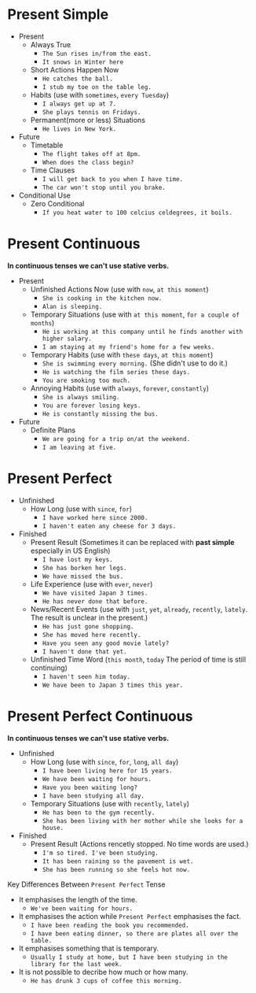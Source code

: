 # Present Simple

- Present
  - Always True
    - `The Sun rises in/from the east.`
    - `It snows in Winter here`
  - Short Actions Happen Now
    - `He catches the ball.`
    - `I stub my toe on the table leg.`
  - Habits (use with `sometimes`, `every Tuesday`)
    - `I always get up at 7.`
    - `She plays tennis on Fridays.`
  - Permanent(more or less) Situations
    - `He lives in New York.`
- Future
  - Timetable
    - `The flight takes off at 8pm.`
    - `When does the class begin?`
  - Time Clauses
    - `I will get back to you when I have time.`
    - `The car won't stop until you brake.`
- Conditional Use
  - Zero Conditional
    - `If you heat water to 100 celcius celdegrees, it boils.`

# Present Continuous

**In continuous tenses we can't use stative verbs.**

- Present
  - Unfinished Actions Now (use with `now`, `at this moment`)
    - `She is cooking in the kitchen now.`
    - `Alan is sleeping.`
  - Temporary Situations (use with `at this moment`, `for a couple of months`)
    - `He is working at this company until he finds another with higher salary.`
    - `I am staying at my friend's home for a few weeks.`
  - Temporary Habits (use with `these days`, `at this moment`)
    - `She is swimming every morning.` (She didn't use to do it.)
    - `He is watching the film series these days.`
    - `You are smoking too much.`
  - Annoying Habits (use with `always`, `forever`, `constantly`)
    - `She is always smiling.`
    - `You are forever losing keys.`
    - `He is constantly missing the bus.`
- Future
  - Definite Plans
    - `We are going for a trip on/at the weekend.`
    - `I am leaving at five.`

# Present Perfect
- Unfinished
  - How Long (use with `since`, `for`)
    - `I have worked here since 2000.`
    - `I haven't eaten any cheese for 3 days.`
- Finished
  - Present Result (Sometimes it can be replaced with **past simple** especially in US English)
    - `I have lost my keys.`
    - `She has borken her legs.`
    - `We have missed the bus.`
  - Life Experience (use with `ever`, `never`)
    - `We have visited Japan 3 times.`
    - `He has never done that before.`
  - News/Recent Events (use with `just`, `yet`, `already`, `recently`, `lately`. The result is unclear in the present.)
    - `He has just gone shopping.`
    - `She has moved here recently.`
    - `Have you seen any good movie lately?`
    - `I haven't done that yet.`
  - Unfinished Time Word (`this month`, `today` The period of time is 
  still continuing)
    - `I haven't seen him today.`
    - `We have been to Japan 3 times this year.`

# Present Perfect Continuous

**In continuous tenses we can't use stative verbs.**

- Unfinished
  - How Long (use with `since`, `for`, `long`, `all day`)
    - `I have been living here for 15 years.`
    - `We have been waiting for hours.`
    - `Have you been waiting long?`
    - `I have been studying all day.`
  - Temporary Situations (use with `recently`, `lately`)
    - `He has been to the gym recently.`
    - `She has been living with her mother while she looks for a house.`
- Finished
  - Present Result (Actions rencetly stopped. No time words are used.)
    - `I'm so tired. I've been studying.`
    - `It has been raining so the pavement is wet.`
    - `She has been running so she feels hot now.`

Key Differences Between `Present Perfect` Tense
- It emphasises the length of the time.
  - `We've been waiting for hours.`
- It emphasises the action while `Present Perfect` emphasises the fact.
  - `I have been reading the book you recommended.`
  - `I have been eating dinner, so there are plates all over the table.`
- It emphasises something that is temporary.
  - `Usually I study at home, but I have been studying in the library for the last week.`
- It is not possible to decribe how much or how many.
  - `He has drunk 3 cups of coffee this morning.`